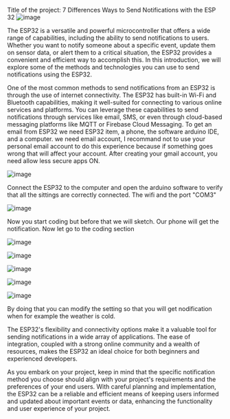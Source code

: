 Title of the project: 7 Differences Ways to Send Notifications with the ESP 32
![image](https://github.com/We0l0/CSN-150-/assets/143651732/b25ea217-3169-4938-9f02-32e779129650)

The ESP32 is a versatile and powerful microcontroller that offers a wide range of capabilities, including the ability to send notifications to users. Whether you want to notify someone about a specific event, update them on sensor data, or alert them to a critical situation, the ESP32 provides a convenient and efficient way to accomplish this. In this introduction, we will explore some of the methods and technologies you can use to send notifications using the ESP32.

One of the most common methods to send notifications from an ESP32 is through the use of internet connectivity. The ESP32 has built-in Wi-Fi and Bluetooth capabilities, making it well-suited for connecting to various online services and platforms. You can leverage these capabilities to send notifications through services like email, SMS, or even through cloud-based messaging platforms like MQTT or Firebase Cloud Messaging.
To get an email from ESP32 we need ESP32 item, a phone, the software arduino IDE, and a computer.
we need email account, I recommand not to use your personal email account to do this experience because if something goes wrong that will affect your account.
After creating your gmail account, you need allow less secure apps ON.

 ![image](https://github.com/We0l0/CSN-150-/assets/143651732/cbd49320-ffb7-4615-a41a-0f86decf6b14)

 Connect the ESP32 to the computer and open the arduino software to verify that all the sittings are correctly connected. The wifi and the port "COM3"

 ![image](https://github.com/We0l0/CSN-150-/assets/143651732/a206daa9-a708-4a5d-ac8c-bc2e7e0c0dce)
 
 
 Now you start coding but before that we will sketch. Our phone will get the notification.
 Now let go to the coding section

![image](https://github.com/We0l0/CSN-150-/assets/143651732/4e8ee537-d75d-412c-a343-3e3835db1487)

![image](https://github.com/We0l0/CSN-150-/assets/143651732/f3e4a34e-6469-4961-8685-baf2488de33a)

![image](https://github.com/We0l0/CSN-150-/assets/143651732/11c40969-47c1-4670-86b3-e72b8c086a8e)

![image](https://github.com/We0l0/CSN-150-/assets/143651732/4ad5bdbd-d448-4127-a7cf-153c44f0057d)

 ![image](https://github.com/We0l0/CSN-150-/assets/143651732/5b1b7956-42de-44fd-b684-ee4bce323d66)


 By doing that you can modify the setting so that you will get nodification when for example the weather is cold.


The ESP32's flexibility and connectivity options make it a valuable tool for sending notifications in a wide array of applications. The ease of integration, coupled with a strong online community and a wealth of resources, makes the ESP32 an ideal choice for both beginners and experienced developers.

As you embark on your project, keep in mind that the specific notification method you choose should align with your project's requirements and the preferences of your end users. With careful planning and implementation, the ESP32 can be a reliable and efficient means of keeping users informed and updated about important events or data, enhancing the functionality and user experience of your project.























  


 




 




 

